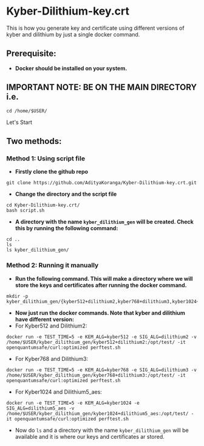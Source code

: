 # Kyber-Dilithium-key.crt
This is how you generate key and certificate using different versions of kyber and dilithium by just a single docker command.

## Prerequisite:
* **Docker should be installed on your system.**


## **IMPORTANT NOTE: BE ON THE MAIN DIRECTORY i.e.**
```
cd /home/$USER/
```
Let's Start

## Two methods:

### Method 1: Using script file

* **Firstly clone the github repo**

```
git clone https://github.com/AdityaKoranga/Kyber-Dilithium-key.crt.git
```
* **Change the directory and the script file**

```
cd Kyber-Dilithium-key.crt/
bash script.sh
```
* **A directory with the name `kyber_dilithium_gen` will be created. Check this by running the following command:**
```
cd ..
ls
ls kyber_dilithium_gen/
```

### Method 2: Running it manually

* **Run the following command. This will make a directory where we will store the keys and certificates after running the docker command.**
```
mkdir -p kyber_dilithium_gen/{kyber512+dilithium2,kyber768+dilithium3,kyber1024+dilithium5_aes}
```
* **Now just run the docker commands. Note that kyber and dilithium have different version:**
* For Kyber512 and Dilithium2:
```
docker run -e TEST_TIME=5 -e KEM_ALG=kyber512 -e SIG_ALG=dilithium2 -v /home/$USER/kyber_dilithium_gen/kyber512+dilithium2:/opt/test/ -it openquantumsafe/curl:optimized perftest.sh
```
* For Kyber768 and Dilithium3:
```
docker run -e TEST_TIME=5 -e KEM_ALG=kyber768 -e SIG_ALG=dilithium3 -v /home/$USER/kyber_dilithium_gen/kyber768+dilithium3:/opt/test/ -it openquantumsafe/curl:optimized perftest.sh
```
* For Kyber1024 and Dilithium5_aes:
```
docker run -e TEST_TIME=5 -e KEM_ALG=kyber1024 -e SIG_ALG=dilithium5_aes -v /home/$USER/kyber_dilithium_gen/kyber1024+dilithium5_aes:/opt/test/ -it openquantumsafe/curl:optimized perftest.sh
```
* Now do `ls` and a directory with the name  `kyber_dilithium_gen` will be available and it is where our keys and certificates ar stored.





